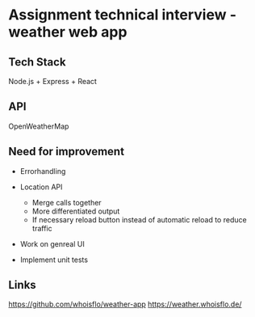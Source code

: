 # Assignment technical interview - weather web app

## Tech Stack
Node.js + Express + React

## API
OpenWeatherMap

## Need for improvement
- Errorhandling
- Location API
	- Merge calls together
	- More differentiated output
	- If necessary reload button instead of automatic reload to reduce traffic

- Work on genreal UI
- Implement unit tests 

## Links
https://github.com/whoisflo/weather-app
https://weather.whoisflo.de/


